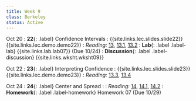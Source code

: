 ```yaml
---
title: Week 9
class: Berkeley
status: Active
---
```


Oct 20
: **22**{: .label} Confidence Intervals
    : {{site.links.lec.slides.slide22}} {{site.links.lec.demo.demo22}}
: _Reading:_ [13](https://inferentialthinking.com/chapters/13/Estimation.html), [13.1](https://inferentialthinking.com/chapters/13/1/Percentiles.html), [13.2](https://inferentialthinking.com/chapters/13/2/Bootstrap.html)
: **Lab**{: .label .label-lab} {{site.links.lab.lab07}} (Due 10/24)
: **Discussion**{: .label .label-discussion} {{site.links.wksht.wksht09}}

Oct 22
: **23**{: .label} Interpreting Confidence
    : {{site.links.lec.slides.slide23}} {{site.links.lec.demo.demo23}}
: _Reading:_ [13.3](https://inferentialthinking.com/chapters/13/3/Confidence_Intervals.html), [13.4](https://inferentialthinking.com/chapters/13/4/Using_Confidence_Intervals.html)

Oct 24
: **24**{: .label} Center and Spread
    : <!--{{site.links.lec.slides.slide24}} {{site.links.lec.demo.demo24}}-->
: _Reading:_ [14](https://inferentialthinking.com/chapters/14/Why_the_Mean_Matters.html), [14.1](https://inferentialthinking.com/chapters/14/1/Properties_of_the_Mean.html), [14.2](https://inferentialthinking.com/chapters/14/2/Variability.html)
: **Homework**{: .label .label-homework} Homework 07<!--{{site.links.hw.hw07}}--> (Due 10/29)